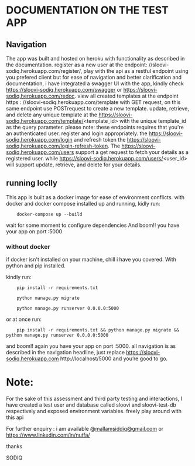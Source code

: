 # DOCUMENTATION ON THE TEST APP



## Navigation

The app was built and hosted on heroku with functionality as described in the documentation. register as a new user at the endpoint: //sloovi-sodiq.herokuapp.com/register/, play with the api as a restful endpoint using you prefered client but for ease of navigation and better clarification and documentation, i have integrated a swagger UI with the app, kindly check https://sloovi-sodiq.herokuapp.com/swagger or https://sloovi-sodiq.herokuapp.com/redoc. view all created templates at the endpoint https : //sloovi-sodiq.herokuapp.com/template with GET request, on this same endpoint use POSTrequest to create a new template. update, retrieve, and delete any unique template at the https://sloovi-sodiq.herokuapp.com/template/<template_id>  with the unique template_id as the query parameter. please note: these endpoints requires that you're an authenticated user. register and login appropriately. the https://sloovi-sodiq.herokuapp.com/login and refresh token the https://sloovi-sodiq.herokuapp.com/login-refresh-token. The 
https://sloovi-sodiq.herokuapp.com/users support a get request to fetch your details as a registered user. while https://sloovi-sodiq.herokuapp.com/users/<user_id>  will support update, retrieve, and delete for your details. 

## running loclly

This app is built as a docker image for ease of environment conflicts. with docker and docker compose installed up and running, kidly run:

		docker-compose up --build

wait for some moment to configure dependencies And boom!! you have your app on port :5000

### without docker

if docker isn't installed on your machine, chill i have you covered. With python and pip installed. 

kindly run:

		pip install -r requirements.txt

		python manage.py migrate

		python manage.py runserver 0.0.0.0:5000

or at once run:

		pip install -r requirements.txt && python manage.py migrate && python manage.py runserver 0.0.0.0:5000

and boom!! again you have your app on port :5000. all navigation is as described in the navigation headline, just replace https://sloovi-sodiq.herokuapp.com http://localhost/5000 and you’re good to go.
  
# Note:

For the sake of this assessment and third party testing and interactions, I have created a test user and database called sloovi and sloovi-test-db respectively and exposed environment variables. freely play around with this api

  
For further enquiry : i am available @mallamsiddiq@gmail.com or https://www.linkedin.com/in/nutfa/ 

thanks 

SODIQ



